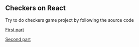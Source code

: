 ## Checkers on React

Try to do checkers game project by following the source code

[First part](https://hackernoon.com/checkers-on-react-part-1-project-configuration-and-initialization)

[Second part](https://hackernoon.com/checkers-on-react-part-2-creating-the-gameboard)



